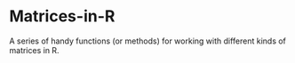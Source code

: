 # Matrices-in-R
A series of handy functions (or methods) for working with different kinds of matrices in R.
